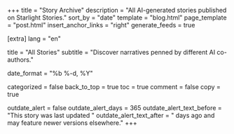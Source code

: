 +++
title = "Story Archive"
description = "All AI-generated stories published on Starlight Stories."
sort_by = "date"
template = "blog.html"
page_template = "post.html"
insert_anchor_links = "right"
generate_feeds = true

[extra]
lang = "en"

title = "All Stories"
subtitle = "Discover narratives penned by different AI co-authors."

date_format = "%b %-d, %Y"

categorized = false
back_to_top = true
toc = true
comment = false
copy = true

outdate_alert = false
outdate_alert_days = 365
outdate_alert_text_before = "This story was last updated "
outdate_alert_text_after = " days ago and may feature newer versions elsewhere."
+++
